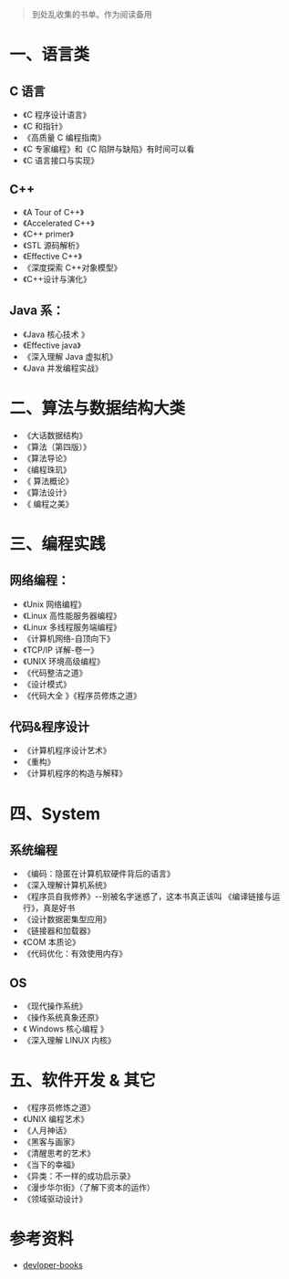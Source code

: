 > 到处乱收集的书单。作为阅读备用

# 一、语言类

## C 语言

- 《C 程序设计语言》
- 《C 和指针》
- 《高质量 C 编程指南》
- 《C 专家编程》和《C 陷阱与缺陷》有时间可以看
- 《C 语言接口与实现》

## C++

- 《A Tour of C++》
- 《Accelerated C++》
- 《C++ primer》
- 《STL 源码解析》
- 《Effective C++》
- 《深度探索 C++对象模型》
- 《C++设计与演化》

## Java 系：

- 《Java 核心技术 》
- 《Effective java》
- 《深入理解 Java 虚拟机》
- 《Java 并发编程实战》

# 二、算法与数据结构大类

- 《大话数据结构》
- 《算法（第四版）》
- 《算法导论》
- 《编程珠玑》
- 《 算法概论》
- 《算法设计》
- 《 编程之美》

# 三、编程实践

## 网络编程：

- 《Unix 网络编程》
- 《Linux 高性能服务器编程》
- 《Linux 多线程服务端编程》
- 《计算机网络-自顶向下》
- 《TCP/IP 详解-卷一》
- 《UNIX 环境高级编程》
- 《代码整洁之道》
- 《设计模式》
- 《代码大全 》《程序员修炼之道》

## 代码&程序设计

- 《计算机程序设计艺术》
- 《重构》
- 《计算机程序的构造与解释》

# 四、System

## 系统编程

- 《编码：隐匿在计算机软硬件背后的语言》
- 《深入理解计算机系统》
- 《程序员自我修养》--别被名字迷惑了，这本书真正该叫 《编译链接与运行》，真是好书
- 《设计数据密集型应用》
- 《链接器和加载器》
- 《COM 本质论》
- 《代码优化：有效使用内存》

## OS

- 《现代操作系统》
- 《操作系统真象还原》
- 《 Windows 核心编程 》
- 《深入理解 LINUX 内核》

# 五、软件开发 & 其它

- 《程序员修炼之道》
- 《UNIX 编程艺术》
- 《人月神话》
- 《黑客与画家》
- 《清醒思考的艺术》
- 《当下的幸福》
- 《异类：不一样的成功启示录》
- 《漫步华尔街》（了解下资本的运作）
- 《领域驱动设计》

# 参考资料

- [devloper-books](https://github.com/7-sevens/Developer-Books)
